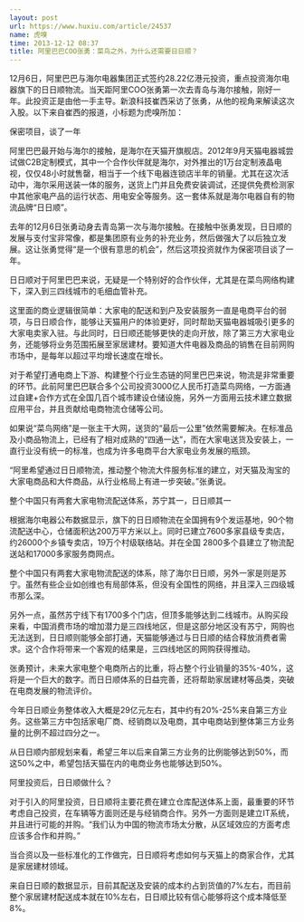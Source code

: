 ```yaml
---
layout: post
url: https://www.huxiu.com/article/24537
name: 虎嗅
time: 2013-12-12 08:37
title: 阿里巴巴COO张勇：菜鸟之外，为什么还需要日日顺？
---
```

12月6日，阿里巴巴与海尔电器集团正式签约28.22亿港元投资，重点投资海尔电器旗下的日日顺物流。当天距阿里COO张勇第一次去青岛与海尔接触，刚好一年。此投资正是由他一手主导。新浪科技崔西采访了张勇，从他的视角来解读这次入股。以下来自崔西的报道，小标题为虎嗅所加：

保密项目，谈了一年

阿里巴巴最开始与海尔的接触，是海尔在天猫开旗舰店。2012年9月天猫电器城尝试做C2B定制模式，其中一个合作伙伴就是海尔，对外推出的1万台定制液晶电视，仅仅48小时就售罄，相当于一个线下电器连锁店半年的销量。尤其在这次活动中，海尔采用送装一体的服务，送货上门并且免费安装调试，还提供免费检测家中其他家电产品的运行状态、用电安全等服务。这一套体系就是海尔电器自有的物流品牌“日日顺”。

去年的12月6日张勇动身去青岛第一次与海尔接触。在接触中张勇发现，日日顺的发展与支付宝非常像，都是集团原有业务的补充业务，然后做强大了以后独立发展。这让张勇觉得“是一个很有意思的机会”，然后这项投资就作为保密项目谈了一年。

日日顺对于阿里巴巴来说，无疑是一个特别好的合作伙伴，尤其是在菜鸟网络构建下，深入到三四线城市的毛细血管补充。

这里面的商业逻辑很简单：大家电的配送和到户及安装服务一直是电商平台的弱项，与日日顺合作，能够让天猫用户的体验更好，同时帮助天猫电器城吸引更多的大家电卖家入驻。与此同时，日日顺还能够更快的走向开放，除了第三方大家电业务，还能够将业务范围拓展至家居建材。要知道大件电器及商品的销售在目前网购市场中，是每年以超过平均增长速度在增长。

对于希望打通电商上下游、构建整个行业生态链的阿里巴巴来说，物流是非常重要的环节。此前阿里巴巴联合多个公司投资3000亿人民币打造菜鸟网络，一方面通过自建+合作方式在全国几百个城市建设仓储设施，另外一方面用云技术建立数据应用平台，并且贡献给电商物流仓储等公司。

如果说“菜鸟网络”是一张主干大网，送货的“最后一公里”依然需要解决。在标准品及小商品物流上，已经有了相对成熟的“四通一达”，而在大家电送货及安装上，一直行业没有统一的标准，也成为许多电商平台大家电业务发展的瓶颈。

“阿里希望通过日日顺物流，推动整个物流大件服务标准的建立，对天猫及淘宝的大家电商品和大件商品，从行业格局上有进一步突破。”张勇说。

整个中国只有两套大家电物流配送体系，苏宁其一，日日顺其一

根据海尔电器公布数据显示，旗下的日日顺物流在全国拥有9个发运基地，90个物流配送中心，仓储面积达200万平方米以上。同时已建立7600多家县级专卖店，约26000个乡镇专卖店，19万个村级联络站。并在全国 2800多个县建立了物流配送站和17000多家服务商网点。

整个中国只有两套大家电物流配送的体系，除了海尔日日顺，另外一家是则是苏宁。虽然有些企业如创维也有局部体系，但没有全国性的网络，并且深入三四级城市那么深。

另外一点，虽然苏宁线下有1700多个门店，但顶多能够达到二线城市。从购买段来看，中国消费市场的增加潜力是三四线地区，但是这部分地区没有苏宁，网购也无法送到，日日顺则能够全部打通，天猫能够通过与日日顺的结合释放消费者需求。这个合作将带来一个客观的结果是，三四线地区的网购获得推动。

张勇预计，未来大家电整个电商所占的比重，将占整个行业销量的35%-40%，这将是一个巨大的数字。而日日顺体系的日益完善，还将帮助家居建材等品类，突破在电商发展的物流评价。

今年日日顺业务整体收入大概是29亿元左右，其中约有20%-25%来自第三方业务。这些第三方中包括家电厂商、经销商以及电商，其中电商站到整体第三方业务量的比例不超过四分之一。

从日日顺内部规划来看，希望三年以后来自第三方业务的比例能够达到50%，而这50%之中，希望包括天猫在内的电商业务也能够达到50%。

阿里投资后，日日顺做什么？

对于引入的阿里投资，日日顺将主要花费在建立仓库配送体系上面，最重要的环节考虑自己投资，在车辆等方面则还是与经销商合作。另外一方面则是建立IT系统，并且进行可能的并购。“我们认为中国的物流市场太分散，从区域效应的方面考虑应该多合作和并购。”

当合资以及一些标准化的工作做完，日日顺将考虑如何与天猫上的商家合作，尤其是家居建材领域。

来自日日顺的数据显示，目前其配送及安装的成本约占到货值的7%左右，而目前整个家居建材配送成本就在10%左右，日日顺比较有信心能够将这个成本降低至8%。

